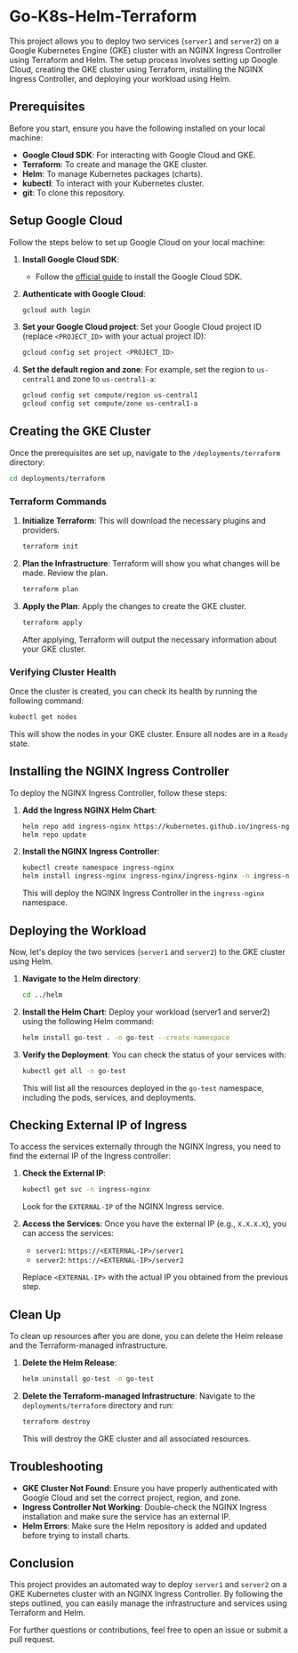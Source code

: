 # Go-K8s-Helm-Terraform

This project allows you to deploy two services (`server1` and `server2`) on a Google Kubernetes Engine (GKE) cluster with an NGINX Ingress Controller using Terraform and Helm. The setup process involves setting up Google Cloud, creating the GKE cluster using Terraform, installing the NGINX Ingress Controller, and deploying your workload using Helm.

## Prerequisites

Before you start, ensure you have the following installed on your local machine:

- **Google Cloud SDK**: For interacting with Google Cloud and GKE.
- **Terraform**: To create and manage the GKE cluster.
- **Helm**: To manage Kubernetes packages (charts).
- **kubectl**: To interact with your Kubernetes cluster.
- **git**: To clone this repository.

## Setup Google Cloud

Follow the steps below to set up Google Cloud on your local machine:

1. **Install Google Cloud SDK**:
   - Follow the [official guide](https://cloud.google.com/sdk/docs/install) to install the Google Cloud SDK.

2. **Authenticate with Google Cloud**:
   ```bash
   gcloud auth login
   ```

3. **Set your Google Cloud project**:
   Set your Google Cloud project ID (replace `<PROJECT_ID>` with your actual project ID):
   ```bash
   gcloud config set project <PROJECT_ID>
   ```

4. **Set the default region and zone**:
   For example, set the region to `us-central1` and zone to `us-central1-a`:
   ```bash
   gcloud config set compute/region us-central1
   gcloud config set compute/zone us-central1-a
   ```

## Creating the GKE Cluster

Once the prerequisites are set up, navigate to the `/deployments/terraform` directory:

```bash
cd deployments/terraform
```

### Terraform Commands

1. **Initialize Terraform**:
   This will download the necessary plugins and providers.
   ```bash
   terraform init
   ```

2. **Plan the Infrastructure**:
   Terraform will show you what changes will be made. Review the plan.
   ```bash
   terraform plan
   ```

3. **Apply the Plan**:
   Apply the changes to create the GKE cluster.
   ```bash
   terraform apply
   ```

   After applying, Terraform will output the necessary information about your GKE cluster.

### Verifying Cluster Health

Once the cluster is created, you can check its health by running the following command:

```bash
kubectl get nodes
```

This will show the nodes in your GKE cluster. Ensure all nodes are in a `Ready` state.

## Installing the NGINX Ingress Controller

To deploy the NGINX Ingress Controller, follow these steps:

1. **Add the Ingress NGINX Helm Chart**:
   ```bash
   helm repo add ingress-nginx https://kubernetes.github.io/ingress-nginx
   helm repo update
   ```

2. **Install the NGINX Ingress Controller**:
   ```bash
   kubectl create namespace ingress-nginx
   helm install ingress-nginx ingress-nginx/ingress-nginx -n ingress-nginx
   ```

   This will deploy the NGINX Ingress Controller in the `ingress-nginx` namespace.

## Deploying the Workload

Now, let's deploy the two services (`server1` and `server2`) to the GKE cluster using Helm.

1. **Navigate to the Helm directory**:
   ```bash
   cd ../helm
   ```

2. **Install the Helm Chart**:
   Deploy your workload (server1 and server2) using the following Helm command:
   ```bash
   helm install go-test . -n go-test --create-namespace
   ```

3. **Verify the Deployment**:
   You can check the status of your services with:
   ```bash
   kubectl get all -n go-test
   ```

   This will list all the resources deployed in the `go-test` namespace, including the pods, services, and deployments.

## Checking External IP of Ingress

To access the services externally through the NGINX Ingress, you need to find the external IP of the Ingress controller:

1. **Check the External IP**:
   ```bash
   kubectl get svc -n ingress-nginx
   ```

   Look for the `EXTERNAL-IP` of the NGINX Ingress service.

2. **Access the Services**:
   Once you have the external IP (e.g., `X.X.X.X`), you can access the services:

   - `server1`: `https://<EXTERNAL-IP>/server1`
   - `server2`: `https://<EXTERNAL-IP>/server2`

   Replace `<EXTERNAL-IP>` with the actual IP you obtained from the previous step.

## Clean Up

To clean up resources after you are done, you can delete the Helm release and the Terraform-managed infrastructure.

1. **Delete the Helm Release**:
   ```bash
   helm uninstall go-test -n go-test
   ```

2. **Delete the Terraform-managed Infrastructure**:
   Navigate to the `deployments/terraform` directory and run:
   ```bash
   terraform destroy
   ```

   This will destroy the GKE cluster and all associated resources.

## Troubleshooting

- **GKE Cluster Not Found**: Ensure you have properly authenticated with Google Cloud and set the correct project, region, and zone.
- **Ingress Controller Not Working**: Double-check the NGINX Ingress installation and make sure the service has an external IP.
- **Helm Errors**: Make sure the Helm repository is added and updated before trying to install charts.

## Conclusion

This project provides an automated way to deploy `server1` and `server2` on a GKE Kubernetes cluster with an NGINX Ingress Controller. By following the steps outlined, you can easily manage the infrastructure and services using Terraform and Helm.

For further questions or contributions, feel free to open an issue or submit a pull request.

